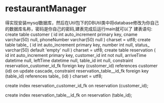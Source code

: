 # restaurantManager
得实现安装mysql数据库，然后在Util包下的DBUtil类中将database修改为你自己的数据库名称，密码是你自己的密码,建表完成后运行main就可以了
建表语句:
create table customer
(
  id          int auto_increment
    primary key,
  cname       varchar(50) null,
  phoneNumber varchar(50) null
)
  charset = utf8;
  create table table_
(
  id      int auto_increment
    primary key,
  number  int                         null,
  status_ varchar(50) default 'empty' null
)
  charset = utf8;
  create table reservation
(
  id          int auto_increment
    primary key,
  customer_id int      not null,
  arriveTime  datetime null,
  leftTime    datetime null,
  table_id    int      null,
  constraint reservation_customer_id_fk
  foreign key (customer_id) references customer (id)
    on update cascade,
  constraint reservation_table__id_fk
  foreign key (table_id) references table_ (id)
)
  charset = utf8;

create index reservation_customer_id_fk
  on reservation (customer_id);

create index reservation_table__id_fk
  on reservation (table_id);
